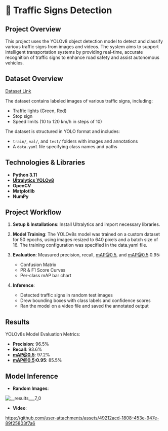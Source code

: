 # 🚦 Traffic Signs Detection 

## Project Overview
This project uses the YOLOv8 object detection model to detect and classify various traffic signs from images and videos. The system aims to support intelligent transportation systems by providing real-time, accurate recognition of traffic signs to enhance road safety and assist autonomous vehicles.

## Dataset Overview
[Dataset Link](https://www.kaggle.com/datasets/pkdarabi/cardetection)

The dataset contains labeled images of various traffic signs, including:
- Traffic lights (Green, Red)
- Stop sign
- Speed limits (10 to 120 km/h in steps of 10)

The dataset is structured in YOLO format and includes:
- `train/`, `val/`, and `test/` folders with images and annotations
- A `data.yaml` file specifying class names and paths

## Technologies & Libraries
- **Python 3.11**
- **[Ultralytics YOLOv8](https://github.com/ultralytics/ultralytics)**
- **OpenCV**
- **Matplotlib**
- **NumPy**

## Project Workflow
1. **Setup & Installations**:
  Install Ultralytics and import necessary libraries.

2. **Model Training**:
   The YOLOv8s model was trained on a custom dataset for 50 epochs, using images resized to 640 pixels and a batch size of 16. The training configuration was specified in the data.yaml file.
   
3. **Evaluation**: Measured precision, recall, mAP@0.5, and mAP@0.5:0.95:
   - Confusion Matrix
   - PR & F1 Score Curves
   - Per-class mAP bar chart

4. **Inference**:
   - Detected traffic signs in random test images
   - Drew bounding boxes with class labels and confidence scores
   - Ran the model on a video file and saved the annotated output

## Results
YOLOv8s Model Evaluation Metrics:
- **Precision**: 96.5%
- **Recall**: 93.6%
- **mAP@0.5**: 97.2%
- **mAP@0.5:0.95**: 85.5%

## Model Inference
- **Random Images**:

![__results___7_0](https://github.com/user-attachments/assets/aef0ad78-ad2f-4d74-be07-ba9c375d40c3)

- **Video**:

https://github.com/user-attachments/assets/49212acd-1808-453e-947e-89f25803f7a6






